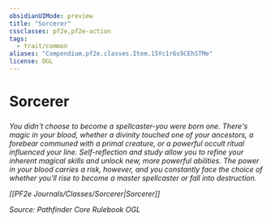 ```yaml
---
obsidianUIMode: preview
title: "Sorcerer"
cssclasses: pf2e,pf2e-action
tags:
  - trait/common
aliases: "Compendium.pf2e.classes.Item.15Yc1r6s9CEhSTMe"
license: OGL
---
```

# Sorcerer

### 






_You didn't choose to become a spellcaster-you were born one. There's magic in your blood, whether a divinity touched one of your ancestors, a forebear communed with a primal creature, or a powerful occult ritual influenced your line. Self-reflection and study allow you to refine your inherent magical skills and unlock new, more powerful abilities. The power in your blood carries a risk, however, and you constantly face the choice of whether you'll rise to become a master spellcaster or fall into destruction._

_[[PF2e Journals/Classes/Sorcerer|Sorcerer]]_

*Source: Pathfinder Core Rulebook*
*OGL*